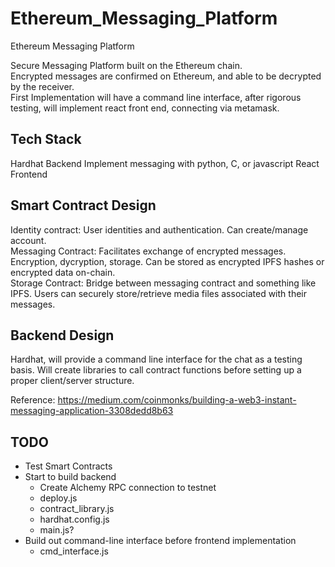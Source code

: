 # Ethereum_Messaging_Platform
Ethereum Messaging Platform

Secure Messaging Platform built on the Ethereum chain.  
Encrypted messages are confirmed on Ethereum, and able to be decrypted by the receiver.  
First Implementation will have a command line interface, after rigorous testing, will implement react front end,
connecting via metamask.  

## Tech Stack
Hardhat Backend
Implement messaging with python, C, or javascript
React Frontend

## Smart Contract Design
Identity contract: User identities and authentication. Can create/manage account.  
Messaging Contract: Facilitates exchange of encrypted messages. Encryption, dycryption, storage. Can be stored as encrypted IPFS hashes or encrypted data on-chain.  
Storage Contract: Bridge between messaging contract and something like IPFS. Users can securely store/retrieve media files associated with their messages. 

## Backend Design
Hardhat, will provide a command line interface for the chat as a testing basis. Will create libraries to call contract functions before setting up a proper client/server structure.

Reference: https://medium.com/coinmonks/building-a-web3-instant-messaging-application-3308dedd8b63

## TODO
- Test Smart Contracts
- Start to build backend
    - Create Alchemy RPC connection to testnet
    - deploy.js
    - contract_library.js
    - hardhat.config.js
    - main.js?
- Build out command-line interface before frontend implementation
    - cmd_interface.js